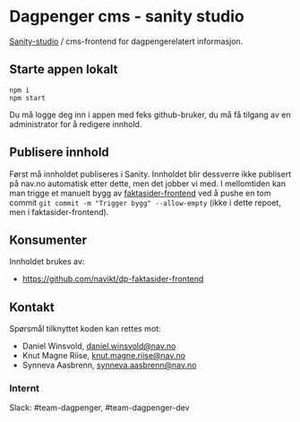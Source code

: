 # Dagpenger cms - sanity studio

[Sanity-studio](https://www.sanity.io/studio) / cms-frontend for dagpengerelatert informasjon.

## Starte appen lokalt

```
npm i
npm start
```

Du må logge deg inn i appen med feks github-bruker, du må få tilgang av en administrator for å redigere innhold.

## Publisere innhold

Først må innholdet publiseres i Sanity. Innholdet blir dessverre ikke publisert på nav.no automatisk etter dette, men det jobber vi med. I mellomtiden kan man trigge et manuelt bygg av [faktasider-frontend](https://github.com/navikt/dp-faktasider-frontend) ved å pushe en tom commit `git commit -m "Trigger bygg" --allow-empty` (ikke i dette repoet, men i faktasider-frontend).

## Konsumenter

Innholdet brukes av:

- https://github.com/navikt/dp-faktasider-frontend

## Kontakt

Spørsmål tilknyttet koden kan rettes mot:

- Daniel Winsvold, daniel.winsvold@nav.no
- Knut Magne Riise, knut.magne.riise@nav.no
- Synneva Aasbrenn, synneva.aasbrenn@nav.no

### Internt

Slack: #team-dagpenger, #team-dagpenger-dev

